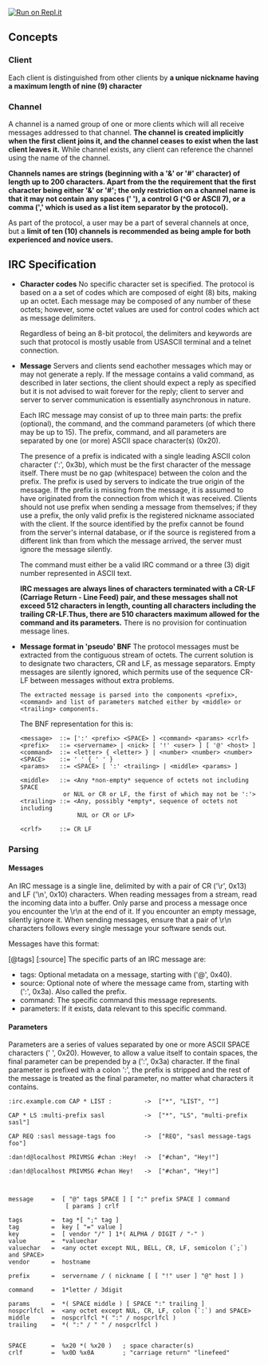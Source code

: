 [![Run on Repl.it](https://repl.it/badge/github/sayakura/Go-IRC-server)](https://repl.it/github/sayakura/Go-IRC-server)

## Concepts

### Client

Each client is distinguished from other clients by **a unique
nickname having a maximum length of nine (9) character**
  
### Channel

A channel is a named group of one or more clients which will all
receive messages addressed to that channel. **The channel is created
implicitly when the first client joins it, and the channel ceases to
exist when the last client leaves it.** While channel exists, any
client can reference the channel using the name of the channel.

**Channels names are strings (beginning with a '&' or '#' character) of
length up to 200 characters. Apart from the the requirement that the
first character being either '&' or '#'; the only restriction on a
channel name is that it may not contain any spaces (' '), a control G
(^G or ASCII 7), or a comma (',' which is used as a list item
separator by the protocol).**


As part of the protocol, a user
may be a part of several channels at once, but a **limit of ten (10)
channels is recommended as being ample for both experienced and
novice users.**

 

## IRC Specification

*  **Character codes**
	No specific character set is specified. The protocol is based on a a
	set of codes which are composed of eight (8) bits, making up an
	octet. Each message may be composed of any number of these octets;
	however, some octet values are used for control codes which act as
	message delimiters.

    Regardless of being an 8-bit protocol, the delimiters and keywords
    are such that protocol is mostly usable from USASCII terminal and a
    telnet connection.

*  **Message**
        Servers and clients send eachother messages which may or may not
        generate a reply.  If the message contains a valid command, as
        described in later sections, the client should expect a reply as
        specified but it is not advised to wait forever for the reply; client
        to server and server to server communication is essentially
        asynchronous in nature.

    Each IRC message may consist of up to three main parts: the prefix
    (optional), the command, and the command parameters (of which there
    may be up to 15).  The prefix, command, and all parameters are
    separated by one (or more) ASCII space character(s) (0x20).

    The presence of a prefix is indicated with a single leading ASCII
    colon character (':', 0x3b), which must be the first character of the
    message itself.  There must be no gap (whitespace) between the colon
    and the prefix.  The prefix is used by servers to indicate the true
    origin of the message.  If the prefix is missing from the message, it
    is assumed to have originated from the connection from which it was
    received.  Clients should not use prefix when sending a message from
    themselves; if they use a prefix, the only valid prefix is the
    registered nickname associated with the client.  If the source
    identified by the prefix cannot be found from the server's internal
    database, or if the source is registered from a different link than
    from which the message arrived, the server must ignore the message
    silently.

    The command must either be a valid IRC command or a three (3) digit
    number represented in ASCII text.

    **IRC messages are always lines of characters terminated with a CR-LF
    (Carriage Return - Line Feed) pair, and these messages shall not
    exceed 512 characters in length, counting all characters including
    the trailing CR-LF.Thus, there are 510 characters maximum allowed
    for the command and its parameters.** There is no provision for
    continuation message lines. 

*   **Message format in 'pseudo' BNF**
    The protocol messages must be extracted from the contiguous stream of
    octets.  The current solution is to designate two characters, CR and
    LF, as message separators.   Empty  messages  are  silently  ignored,
    which permits  use  of  the  sequence  CR-LF  between  messages
    without extra problems.

        The extracted message is parsed into the components <prefix>,
        <command> and list of parameters matched either by <middle> or
        <trailing> components.

    The BNF representation for this is:

        <message>  ::= [':' <prefix> <SPACE> ] <command> <params> <crlf>
        <prefix>   ::= <servername> | <nick> [ '!' <user> ] [ '@' <host> ]
        <command>  ::= <letter> { <letter> } | <number> <number> <number>
        <SPACE>    ::= ' ' { ' ' }
        <params>   ::= <SPACE> [ ':' <trailing> | <middle> <params> ]

        <middle>   ::= <Any *non-empty* sequence of octets not including SPACE
                    or NUL or CR or LF, the first of which may not be ':'>
        <trailing> ::= <Any, possibly *empty*, sequence of octets not including
                        NUL or CR or LF>

        <crlf>     ::= CR LF

### Parsing

#### Messages
An IRC message is a single line, delimited by with a pair of CR ('\r', 0x13) and LF ('\n', 0x10) characters.
When reading messages from a stream, read the incoming data into a buffer. Only parse and process a message once you encounter the \r\n at the end of it. If you encounter an empty message, silently ignore it.
When sending messages, ensure that a pair of \r\n characters follows every single message your software sends out.

Messages have this format:

  [@tags] [:source] <command> <parameters>
The specific parts of an IRC message are:

* tags: Optional metadata on a message, starting with ('@', 0x40).
* source: Optional note of where the message came from, starting with (':', 0x3a). Also called the prefix.
* command: The specific command this message represents.
* parameters: If it exists, data relevant to this specific command.

#### Parameters
Parameters are a series of values separated by one or more ASCII SPACE characters (' ', 0x20). However, to allow a value itself to contain spaces, the final parameter can be prepended by a (':', 0x3a) character. If the final parameter is prefixed with a colon ':', the prefix is stripped and the rest of the message is treated as the final parameter, no matter what characters it contains.

    :irc.example.com CAP * LIST :         ->  ["*", "LIST", ""]

    CAP * LS :multi-prefix sasl           ->  ["*", "LS", "multi-prefix sasl"]

    CAP REQ :sasl message-tags foo        ->  ["REQ", "sasl message-tags foo"]

    :dan!d@localhost PRIVMSG #chan :Hey!  ->  ["#chan", "Hey!"]

    :dan!d@localhost PRIVMSG #chan Hey!   ->  ["#chan", "Hey!"]



    message     =  [ "@" tags SPACE ] [ ":" prefix SPACE ] command
                    [ params ] crlf

    tags        =  tag *[ ";" tag ]
    tag         =  key [ "=" value ]
    key         =  [ vendor "/" ] 1*( ALPHA / DIGIT / "-" )
    value       =  *valuechar
    valuechar   =  <any octet except NUL, BELL, CR, LF, semicolon (`;`) and SPACE>
    vendor      =  hostname

    prefix      =  servername / ( nickname [ [ "!" user ] "@" host ] )

    command     =  1*letter / 3digit

    params      =  *( SPACE middle ) [ SPACE ":" trailing ]
    nospcrlfcl  =  <any octet except NUL, CR, LF, colon (`:`) and SPACE>
    middle      =  nospcrlfcl *( ":" / nospcrlfcl )
    trailing    =  *( ":" / " " / nospcrlfcl )


    SPACE       =  %x20 *( %x20 )   ; space character(s)
    crlf        =  %x0D %x0A        ; "carriage return" "linefeed"